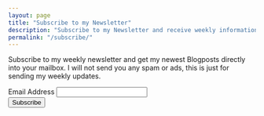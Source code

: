 ```yaml
---
layout: page
title: "Subscribe to my Newsletter"
description: "Subscribe to my Newsletter and receive weekly information about new posts."
permalink: "/subscribe/"
---
```


Subscribe to my weekly newsletter and get my newest Blogposts directly into your mailbox.
I will not send you any spam or ads, this is just for sending my weekly updates.

<link href="//cdn-images.mailchimp.com/embedcode/classic-081711.css" rel="stylesheet" type="text/css">

<div id="mc_embed_signup">
<form action="//remoblaser.us12.list-manage.com/subscribe/post?u=f1a5c7aaa441210086d3e9047&amp;id=d41fbaadee" method="post" id="mc-embedded-subscribe-form" name="mc-embedded-subscribe-form" class="validate" target="_blank" novalidate>
    <div id="mc_embed_signup_scroll">
    
<div class="mc-field-group">
    <label for="mce-EMAIL">Email Address </label>
    <input type="email" value="" name="EMAIL" class="required email" id="mce-EMAIL">
</div>
<div id="mce-responses" class="clear">
    <div class="response" id="mce-error-response" style="display:none"></div>
    <div class="response" id="mce-success-response" style="display:none"></div>
</div>   
<div style="position: absolute; left: -5000px;" aria-hidden="true"><input type="text" name="b_f1a5c7aaa441210086d3e9047_d41fbaadee" tabindex="-1" value=""></div>
<div class="clear"><input type="submit" value="Subscribe" name="subscribe" id="mc-embedded-subscribe" class="button"></div>
</div>
</form>
</div>
<script type='text/javascript' src='//s3.amazonaws.com/downloads.mailchimp.com/js/mc-validate.js'></script><script type='text/javascript'>(function($) {window.fnames = new Array(); window.ftypes = new Array();fnames[0]='EMAIL';ftypes[0]='email';fnames[1]='FNAME';ftypes[1]='text';fnames[2]='LNAME';ftypes[2]='text';}(jQuery));var $mcj = jQuery.noConflict(true);
</script>
